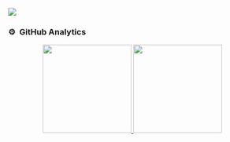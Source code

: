 
![](https://komarev.com/ghpvc/?username=Hadi-Prassetio&color=blue)

### ⚙️ &nbsp;GitHub Analytics

<p align="center">
<a href="https://github.com/Hadi-Prassetio">
  <img height="180em" src="https://github-readme-stats-eight-theta.vercel.app/api?username=Hadi-Prassetio&show_icons=true&theme=algolia&include_all_commits=true&count_private=true&cache_seconds=3200"/>
  <img height="180em" src="https://github-readme-stats-eight-theta.vercel.app/api/top-langs/?username=Hadi-Prassetio&layout=compact&langs_count=8&theme=algolia&include_all_commits=true&count_private=true"/>
</a>
</p>
